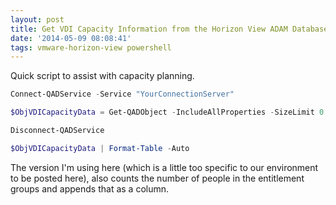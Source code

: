```yaml
---
layout: post
title: Get VDI Capacity Information from the Horizon View ADAM Database
date: '2014-05-09 08:08:41'
tags: vmware-horizon-view powershell
---
```


Quick script to assist with capacity planning.
<!--more-->

```powershell
Connect-QADService -Service "YourConnectionServer"

$ObjVDICapacityData = Get-QADObject -IncludeAllProperties -SizeLimit 0 -SearchRoot "OU=Server Groups,DC=vdi,DC=vmware,DC=int" -Type "pae-ServerPool" | Select-Object Name,@{Name="DisplayName";Expression={$_."pae-DisplayName"}},@{Name="MinProvisioned";Expression={$_."pae-SVIRollingRefitMinReadyVM"}},@{Name="Spare";Expression={$_."pae-VmHeadroomCount"}},@{Name="MaxDesktops";Expression={$_."pae-VmMaximumCount"}},@{Name="MinDesktops";Expression={$_."pae-VmMinimumCount"}}

Disconnect-QADService

$ObjVDICapacityData | Format-Table -Auto
```

The version I'm using here (which is a little too specific to our environment to be posted here), also counts the number of people in the entitlement groups and appends that as a column.